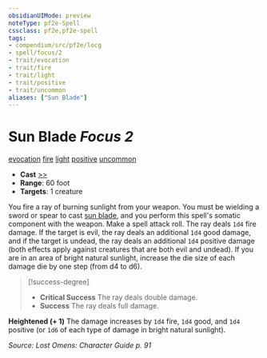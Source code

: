 ```yaml
---
obsidianUIMode: preview
noteType: pf2e-Spell
cssclass: pf2e,pf2e-spell
tags:
- compendium/src/pf2e/locg
- spell/focus/2
- trait/evocation
- trait/fire
- trait/light
- trait/positive
- trait/uncommon
aliases: ["Sun Blade"]
---
```

# Sun Blade *Focus 2*   
[evocation](rules/traits/evocation.md "Evocation School Trait")  [fire](rules/traits/fire.md "Fire Energy & Element Trait")  [light](rules/traits/light.md "Light Effect Trait")  [positive](rules/traits/positive.md "Positive Energy & Element Trait")  [uncommon](rules/traits/uncommon.md "Uncommon Rarity Trait")  

- **Cast** [>>](rules/core-rulebook/chapter-9-playing-the-game.md#Actions "Two-Action") 
- **Range**: 60 foot
- **Targets**: 1 creature

You fire a ray of burning sunlight from your weapon. You must be wielding a sword or spear to cast [sun blade](compendium/spells/sun-blade-locg.md), and you perform this spell's somatic component with the weapon. Make a spell attack roll. The ray deals `1d4` fire damage. If the target is evil, the ray deals an additional `1d4` good damage, and if the target is undead, the ray deals an additional `1d4` positive damage (both effects apply against creatures that are both evil and undead). If you are in an area of bright natural sunlight, increase the die size of each damage die by one step (from d4 to d6).

> [!success-degree] 
> - **Critical Success** The ray deals double damage.
> - **Success** The ray deals full damage.

**Heightened (+ 1)** The damage increases by `1d4` fire, `1d4` good, and `1d4` positive (or `1d6` of each type of damage in bright natural sunlight).

*Source: Lost Omens: Character Guide p. 91*